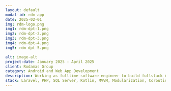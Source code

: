 ```yaml
---
layout: default
modal-id: rdm-app
date: 2025-02-01
img: rdm-logo.png
img1: rdm-dpt-1.png
img2: rdm-dpt-2.png
img3: rdm-dpt-3.png
img4: rdm-dpt-4.png
img5: rdm-dpt-5.png

alt: image-alt
project-date: January 2025 - April 2025
client: Rodamas Group
category: Android and Web App Development
description: Working as fulltime software engineer to build fullstack Android App and APIs from scratch. This app is used by receptionists and securities to track employee's documents and packages that coming into office area. this app can send notifications to employee via email to notify package location as well.
stack: Laravel, PHP, SQL Server, Kotlin, MVVM, Modularization, Coroutines, Clean Architecture, Jetpack
---
```

